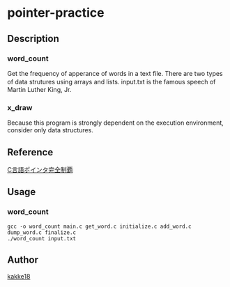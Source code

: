 pointer-practice
===

## Description
### word_count
Get the frequency of apperance of words in a text file.
There are two types of data strutures using arrays and lists.
input.txt is the famous speech of　Martin Luther King, Jr.

### x_draw
Because this program is strongly dependent on the execution environment, consider only data structures.

## Reference
[C言語ポインタ完全制覇](https://amazon.co.jp/dp/4774111422/)

## Usage
### word_count
```
gcc -o word_count main.c get_word.c initialize.c add_word.c dump_word.c finalize.c
./word_count input.txt
```


## Author
[kakke18](https://github.com/kakke18)